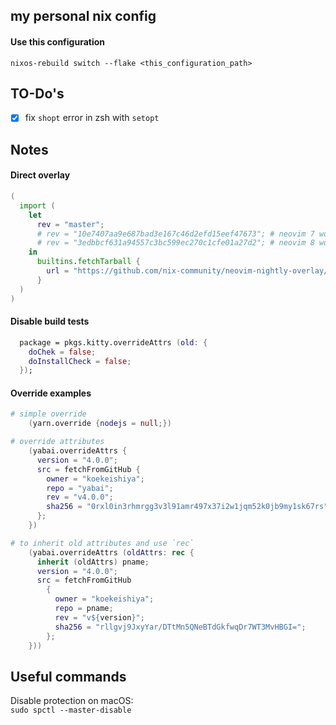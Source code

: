 ## my personal nix config

#### Use this configuration

```
nixos-rebuild switch --flake <this_configuration_path>
```

## TO-Do's

- [x] fix `shopt` error in zsh with `setopt`

## Notes

#### Direct overlay

```nix
(
  import (
    let
      rev = "master";
      # rev = "10e7407aa9e687bad3e167c46d2efd15eef47673"; # neovim 7 working rev
      # rev = "3edbbcf631a94557c3bc599ec270c1cfe01a27d2"; # neovim 8 working rev
    in
      builtins.fetchTarball {
        url = "https://github.com/nix-community/neovim-nightly-overlay/archive/${rev}.tar.gz";
      }
  )
)
```

#### Disable build tests

```nix
  package = pkgs.kitty.overrideAttrs (old: {
    doChek = false;
    doInstallCheck = false;
  });
```

#### Override examples

```nix
# simple override
    (yarn.override {nodejs = null;})
```

```nix
# override attributes
    (yabai.overrideAttrs {
      version = "4.0.0";
      src = fetchFromGitHub {
        owner = "koekeishiya";
        repo = "yabai";
        rev = "v4.0.0";
        sha256 = "0rxl0in3rhmrgg3v3l91amr497x37i2w1jqm52k0jb9my1sk67rs";
      };
    })
```

```nix
# to inherit old attributes and use `rec`
    (yabai.overrideAttrs (oldAttrs: rec {
      inherit (oldAttrs) pname;
      version = "4.0.0";
      src = fetchFromGitHub
        {
          owner = "koekeishiya";
          repo = pname;
          rev = "v${version}";
          sha256 = "rllgvj9JxyYar/DTtMn5QNeBTdGkfwqDr7WT3MvHBGI=";
        };
    }))
```

## Useful commands

Disable protection on macOS:  
`sudo spctl --master-disable` 

